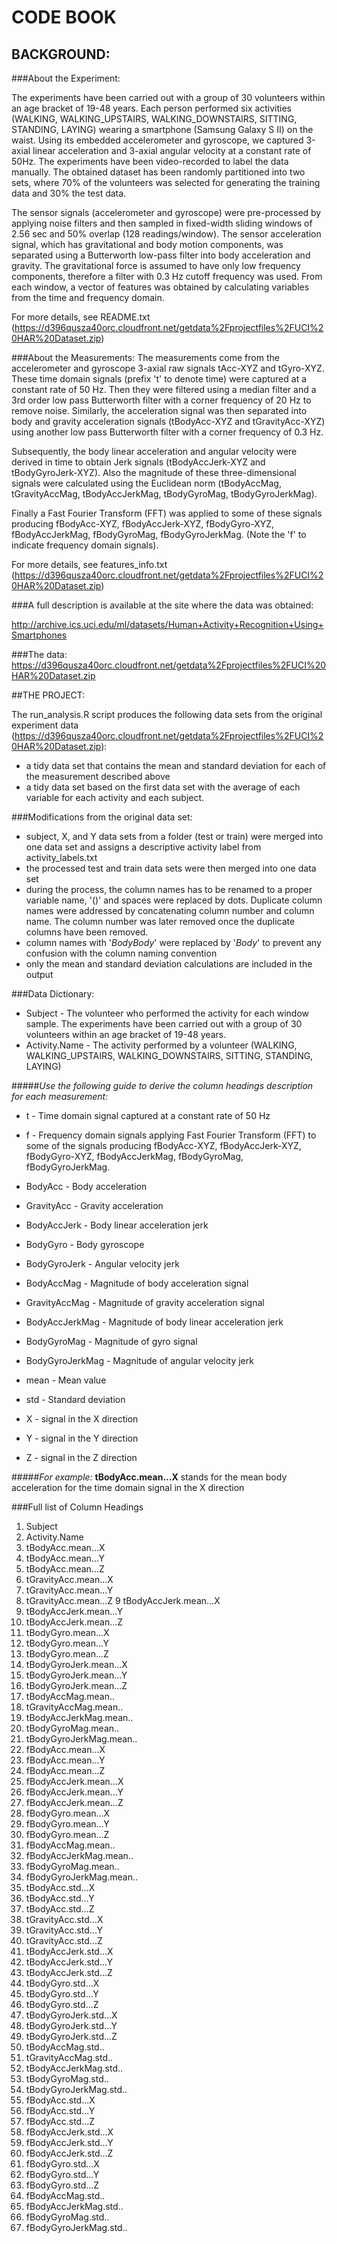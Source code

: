 # CODE BOOK

## BACKGROUND:

###About the Experiment:

The experiments have been carried out with a group of 30 volunteers within an age bracket of 19-48 years. Each person performed six activities (WALKING, WALKING_UPSTAIRS, WALKING_DOWNSTAIRS, SITTING, STANDING, LAYING) wearing a smartphone (Samsung Galaxy S II) on the waist. Using its embedded accelerometer and gyroscope, we captured 3-axial linear acceleration and 3-axial angular velocity at a constant rate of 50Hz. The experiments have been video-recorded to label the data manually. The obtained dataset has been randomly partitioned into two sets, where 70% of the volunteers was selected for generating the training data and 30% the test data. 

The sensor signals (accelerometer and gyroscope) were pre-processed by applying noise filters and then sampled in fixed-width sliding windows of 2.56 sec and 50% overlap (128 readings/window). The sensor acceleration signal, which has gravitational and body motion components, was separated using a Butterworth low-pass filter into body acceleration and gravity. The gravitational force is assumed to have only low frequency components, therefore a filter with 0.3 Hz cutoff frequency was used. From each window, a vector of features was obtained by calculating variables from the time and frequency domain. 

For more details, see README.txt (https://d396qusza40orc.cloudfront.net/getdata%2Fprojectfiles%2FUCI%20HAR%20Dataset.zip)

###About the Measurements:
The measurements come from the accelerometer and gyroscope 3-axial raw signals tAcc-XYZ and tGyro-XYZ. These time domain signals (prefix 't' to denote time) were captured at a constant rate of 50 Hz. Then they were filtered using a median filter and a 3rd order low pass Butterworth filter with a corner frequency of 20 Hz to remove noise. Similarly, the acceleration signal was then separated into body and gravity acceleration signals (tBodyAcc-XYZ and tGravityAcc-XYZ) using another low pass Butterworth filter with a corner frequency of 0.3 Hz. 

Subsequently, the body linear acceleration and angular velocity were derived in time to obtain Jerk signals (tBodyAccJerk-XYZ and tBodyGyroJerk-XYZ). Also the magnitude of these three-dimensional signals were calculated using the Euclidean norm (tBodyAccMag, tGravityAccMag, tBodyAccJerkMag, tBodyGyroMag, tBodyGyroJerkMag). 

Finally a Fast Fourier Transform (FFT) was applied to some of these signals producing fBodyAcc-XYZ, fBodyAccJerk-XYZ, fBodyGyro-XYZ, fBodyAccJerkMag, fBodyGyroMag, fBodyGyroJerkMag. (Note the 'f' to indicate frequency domain signals).

For more details, see features_info.txt (https://d396qusza40orc.cloudfront.net/getdata%2Fprojectfiles%2FUCI%20HAR%20Dataset.zip)

###A full description is available at the site where the data was obtained: 

http://archive.ics.uci.edu/ml/datasets/Human+Activity+Recognition+Using+Smartphones 

###The data: 
https://d396qusza40orc.cloudfront.net/getdata%2Fprojectfiles%2FUCI%20HAR%20Dataset.zip 


##THE PROJECT:

The run_analysis.R script produces the following data sets from the original experiment data (https://d396qusza40orc.cloudfront.net/getdata%2Fprojectfiles%2FUCI%20HAR%20Dataset.zip):
- a tidy data set that contains the mean and standard deviation for each of the measurement described above
- a tidy data set based on the first data set with the average of each variable for each activity and each subject.

###Modifications from the original data set:
- subject, X, and Y data sets from a folder (test or train) were merged into one data set and assigns a descriptive activity label from activity_labels.txt
- the processed test and train data sets were then merged into one data set
- during the process, the column names has to be renamed to a proper variable name, '()' and spaces were replaced by dots. Duplicate column names were addressed by concatenating column number and column name. The column number was later removed once the duplicate columns have been removed.
- column names with '*BodyBody*' were replaced by '*Body*' to prevent any confusion with the column naming convention
- only the mean and standard deviation calculations are included in the output

###Data Dictionary:

- Subject	- The volunteer who performed the activity for each window sample. The experiments have been carried out with a group of 30 volunteers within an age bracket of 19-48 years.
- Activity.Name	- The activity performed by a volunteer (WALKING, WALKING_UPSTAIRS, WALKING_DOWNSTAIRS, SITTING, STANDING, LAYING)

#####*Use the following guide to derive the column headings description for each measurement:*
- t	- Time domain signal captured at a constant rate of 50 Hz
- f	- Frequency domain signals applying Fast Fourier Transform (FFT) to some of the signals producing fBodyAcc-XYZ, fBodyAccJerk-XYZ, fBodyGyro-XYZ, fBodyAccJerkMag, fBodyGyroMag, fBodyGyroJerkMag.
  
- BodyAcc	- Body acceleration 
- GravityAcc - Gravity acceleration
- BodyAccJerk - Body linear acceleration jerk
- BodyGyro - Body gyroscope
- BodyGyroJerk - Angular velocity jerk
- BodyAccMag - Magnitude of body acceleration signal
- GravityAccMag - Magnitude of gravity acceleration signal
- BodyAccJerkMag - Magnitude of body linear acceleration jerk
- BodyGyroMag - Magnitude of gyro signal
- BodyGyroJerkMag - Magnitude of angular velocity jerk
  
- mean - Mean value
- std - Standard deviation
  
- X - signal in the X direction
- Y - signal in the Y direction
- Z - signal in the Z direction

#####*For example:*
**tBodyAcc.mean...X** stands for the mean body acceleration for the time domain signal in the X direction 

###Full list of Column Headings
1. Subject
2. Activity.Name
3. tBodyAcc.mean...X
4. tBodyAcc.mean...Y
5. tBodyAcc.mean...Z
6. tGravityAcc.mean...X
7. tGravityAcc.mean...Y
8. tGravityAcc.mean...Z
9	 tBodyAccJerk.mean...X
10. tBodyAccJerk.mean...Y
11. tBodyAccJerk.mean...Z
12. tBodyGyro.mean...X
13. tBodyGyro.mean...Y
14. tBodyGyro.mean...Z
15. tBodyGyroJerk.mean...X
16. tBodyGyroJerk.mean...Y
17. tBodyGyroJerk.mean...Z
18. tBodyAccMag.mean..
19. tGravityAccMag.mean..
20. tBodyAccJerkMag.mean..
21. tBodyGyroMag.mean..
22. tBodyGyroJerkMag.mean..
23. fBodyAcc.mean...X
24. fBodyAcc.mean...Y
25. fBodyAcc.mean...Z
26. fBodyAccJerk.mean...X
27. fBodyAccJerk.mean...Y
28. fBodyAccJerk.mean...Z
29. fBodyGyro.mean...X
30. fBodyGyro.mean...Y
31. fBodyGyro.mean...Z
32. fBodyAccMag.mean..
33. fBodyAccJerkMag.mean..
34. fBodyGyroMag.mean..
35. fBodyGyroJerkMag.mean..
36. tBodyAcc.std...X
37. tBodyAcc.std...Y
38. tBodyAcc.std...Z
39. tGravityAcc.std...X
40. tGravityAcc.std...Y
41. tGravityAcc.std...Z
42. tBodyAccJerk.std...X
43. tBodyAccJerk.std...Y
44. tBodyAccJerk.std...Z
45. tBodyGyro.std...X
46. tBodyGyro.std...Y
47. tBodyGyro.std...Z
48. tBodyGyroJerk.std...X
49. tBodyGyroJerk.std...Y
50. tBodyGyroJerk.std...Z
51. tBodyAccMag.std..
52. tGravityAccMag.std..
53. tBodyAccJerkMag.std..
54. tBodyGyroMag.std..
55. tBodyGyroJerkMag.std..
56. fBodyAcc.std...X
57. fBodyAcc.std...Y
58. fBodyAcc.std...Z
59. fBodyAccJerk.std...X
60. fBodyAccJerk.std...Y
61. fBodyAccJerk.std...Z
62. fBodyGyro.std...X
63. fBodyGyro.std...Y
64. fBodyGyro.std...Z
65. fBodyAccMag.std..
66. fBodyAccJerkMag.std..
67. fBodyGyroMag.std..
68. fBodyGyroJerkMag.std..
